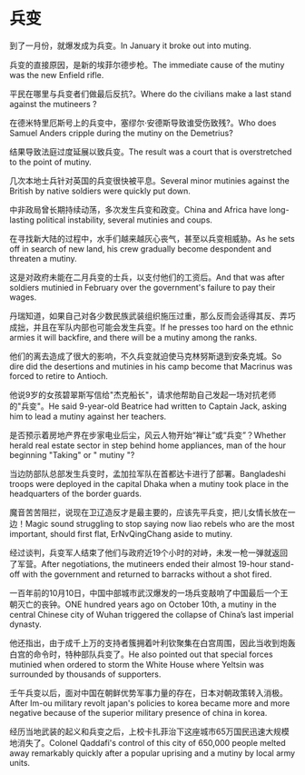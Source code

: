 # 兵变

<p><span class="chinese">到了一月份，就爆发成为兵变。</span><span class="english">In January it broke out into muting.</span></p>

<p><span class="chinese">兵变的直接原因，是新的埃菲尔德步枪。</span><span class="english">The immediate cause of the mutiny was the new Enfield rifle.</span></p>

<p><span class="chinese">平民在哪里与兵变者们做最后反抗?。</span><span class="english">Where do the civilians make a last stand against the mutineers ?</span></p>

<p><span class="chinese">在德米特里厄斯号上的兵变中，塞缪尔·安德斯导致谁受伤致残?。</span><span class="english">Who does Samuel Anders cripple during the mutiny on the Demetrius?</span></p>

<p><span class="chinese">结果导致法庭过度延展以致兵变。</span><span class="english">The result was a court that is overstretched to the point of mutiny.</span></p>

<p><span class="chinese">几次本地士兵针对英国的兵变很快被平息。</span><span class="english">Several minor mutinies against the British by native soldiers were quickly put down.</span></p>

<p><span class="chinese">中非政局曾长期持续动荡，多次发生兵变和政变。</span><span class="english">China and Africa have long-lasting political instability, several mutinies and coups.</span></p>

<p><span class="chinese">在寻找新大陆的过程中，水手们越来越灰心丧气，甚至以兵变相威胁。</span><span class="english">As he sets off in search of new land, his crew gradually become despondent and threaten a mutiny.</span></p>

<p><span class="chinese">这是对政府未能在二月兵变的士兵，以支付他们的工资后。</span><span class="english">And that was after soldiers mutinied in February over the government's failure to pay their wages.</span></p>

<p><span class="chinese">丹瑞知道，如果自己对各少数民族武装组织施压过重，那么反而会适得其反、弄巧成拙，并且在军队内部也可能会发生兵变。</span><span class="english">If he presses too hard on the ethnic armies it will backfire, and there will be a mutiny among the ranks.</span></p>

<p><span class="chinese">他们的离去造成了很大的影响，不久兵变就迫使马克林努斯退到安条克城。</span><span class="english">So dire did the desertions and mutinies in his camp become that Macrinus was forced to retire to Antioch.</span></p>

<p><span class="chinese">他说9岁的女孩碧翠斯写信给"杰克船长"，请求他帮助自己发起一场对抗老师的"兵变"。</span><span class="english">He said 9-year-old Beatrice had written to Captain Jack, asking him to lead a mutiny against her teachers.</span></p>

<p><span class="chinese">是否预示着房地产界在步家电业后尘，风云人物开始“禅让”或“兵变”？</span><span class="english">Whether herald real estate sector in step behind home appliances, man of the hour beginning "Taking" or " mutiny "?</span></p>

<p><span class="chinese">当边防部队总部发生兵变时，孟加拉军队在首都达卡进行了部署。</span><span class="english">Bangladeshi troops were deployed in the capital Dhaka when a mutiny took place in the headquarters of the border guards.</span></p>

<p><span class="chinese">魔音苦苦阻拦，说现在卫辽造反才是最主要的，应该先平兵变，把儿女情长放在一边！</span><span class="english">Magic sound struggling to stop saying now liao rebels who are the most important, should first flat, ErNvQingChang aside to mutiny.</span></p>

<p><span class="chinese">经过谈判，兵变军人结束了他们与政府近19个小时的对峙，未发一枪一弹就返回了军营。</span><span class="english">After negotiations, the mutineers ended their almost 19-hour stand-off with the government and returned to barracks without a shot fired.</span></p>

<p><span class="chinese">一百年前的10月10日，中国中部城市武汉爆发的一场兵变敲响了中国最后一个王朝灭亡的丧钟。</span><span class="english">ONE hundred years ago on October 10th, a mutiny in the central Chinese city of Wuhan triggered the collapse of China’s last imperial dynasty.</span></p>

<p><span class="chinese">他还指出，由于成千上万的支持者簇拥着叶利钦聚集在白宫周围，因此当收到炮轰白宫的命令时，特种部队兵变了。</span><span class="english">He also pointed out that special forces mutinied when ordered to storm the White House where Yeltsin was surrounded by thousands of supporters.</span></p>

<p><span class="chinese">壬午兵变以后，面对中国在朝鲜优势军事力量的存在，日本对朝政策转入消极。</span><span class="english">After Im-ou military revolt japan's policies to korea became more and more negative because of the superior military presence of china in korea.</span></p>

<p><span class="chinese">经历当地武装的起义和兵变之后，上校卡扎菲治下这座城市65万国民迅速大规模地消失了。</span><span class="english">Colonel Qaddafi's control of this city of 650,000 people melted away remarkably quickly after a popular uprising and a mutiny by local army units.</span></p>

